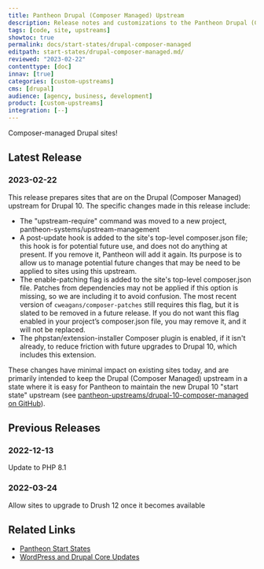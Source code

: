 ```yaml
---
title: Pantheon Drupal (Composer Managed) Upstream
description: Release notes and customizations to the Pantheon Drupal (Composer Managed) Upstream
tags: [code, site, upstreams]
showtoc: true
permalink: docs/start-states/drupal-composer-managed
editpath: start-states/drupal-composer-managed.md/
reviewed: "2023-02-22"
contenttype: [doc]
innav: [true]
categories: [custom-upstreams]
cms: [drupal]
audience: [agency, business, development]
product: [custom-upstreams]
integration: [--]
---
```


Composer-managed Drupal sites!

## Latest Release

### 2023-02-22

<a name="20230222" class="release-update"></a>This release prepares sites that are on the Drupal (Composer Managed) upstream for Drupal 10.  The specific changes made in this release include:

- The "upstream-require" command was moved to a new project, pantheon-systems/upstream-management
- A post-update hook is added to the site's top-level composer.json file; this hook is for potential future use, and does not do anything at present. If you remove it, Pantheon will add it again. Its purpose is to allow us to manage potential future changes that may be need to be applied to sites using this upstream.
- The enable-patching flag is added to the site's top-level composer.json file. Patches from dependencies may not be applied if this option is missing, so we are including it to avoid confusion. The most recent version of `cweagans/composer-patches` still requires this flag, but it is slated to be removed in a future release. If you do not want this flag enabled in your project’s composer.json file, you may remove it, and it will not be replaced.
- The phpstan/extension-installer Composer plugin is enabled, if it isn't already, to reduce friction with future upgrades to Drupal 10, which includes this extension.

These changes have minimal impact on existing sites today, and are primarily intended to keep the Drupal (Composer Managed) upstream in a state where it is easy for Pantheon to maintain the new Drupal 10 "start state" upstream (see [pantheon-upstreams/drupal-10-composer-managed on GitHub](https://github.com/pantheon-upstreams/drupal-10-composer-managed)).


## Previous Releases

### 2022-12-13

<a name="20221213" class="release-update"></a>Update to PHP 8.1

### 2022-03-24

<a name="20220324" class="release-update"></a>Allow sites to upgrade to Drush 12 once it becomes available


## Related Links

- [Pantheon Start States](/start-state)
- [WordPress and Drupal Core Updates](/core-updates)
